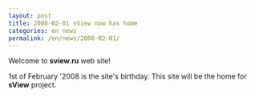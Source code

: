 ```yaml
---
layout: post
title: 2008-02-01 sView now has home
categories: en news
permalink: /en/news/2008-02-01/
---
```


Welcome to **sview.ru** web site!

1st of February '2008 is the site's birthday.
This site will be the home for **sView** project.
<!--break-->
